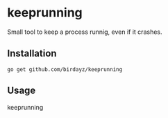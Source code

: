 # keeprunning
Small tool to keep a process runnig, even if it crashes.
## Installation
```
go get github.com/birdayz/keeprunning
```

## Usage
keeprunning <command>
